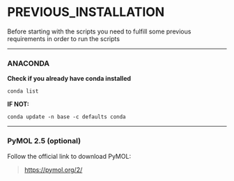# PREVIOUS_INSTALLATION
Before starting with the scripts you need to fulfill some previous requirements in order to run the scripts 

---

### ANACONDA
**Check if you already have conda installed**
```
conda list
```

**IF NOT:**
```  
conda update -n base -c defaults conda 
```
---
### PyMOL 2.5 (optional)
Follow the official link to download PyMOL:
> https://pymol.org/2/
